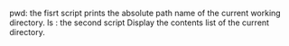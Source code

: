 pwd: the fisrt script prints the absolute path name of the current working directory.
ls : the second script Display the contents list of the current directory.
